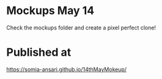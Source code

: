 # Mockups May 14

Check the mockups folder and create a pixel perfect clone!


# Published at

https://somia-ansari.github.io/14thMayMokeup/
